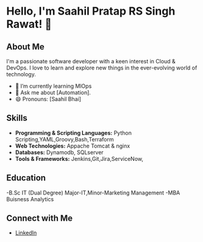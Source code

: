 # Hello, I'm Saahil Pratap RS Singh Rawat! 👋

## About Me

I'm a passionate software developer with a keen interest in Cloud & DevOps. I love to learn and explore new things in the ever-evolving world of technology.

- 🌱 I’m currently learning MlOps
- 💬 Ask me about [Automation].
- 😄 Pronouns: [Saahil Bhai]

## Skills
- **Programming & Scripting Languages:** Python Scripting,YAML,Groovy,Bash,Terraform
- **Web Technologies:** Appache Tomcat & nginx
- **Databases:** Dynamodb, SQLserver
- **Tools & Frameworks:** Jenkins,Git,Jira,ServiceNow,

## Education
-B.Sc IT (Dual Degree) Major-IT,Minor-Marketing Management
-MBA Buisness Analytics

## Connect with Me
- [LinkedIn](linkedin.com/in/saahil-pratap-singh-21446421a/)

